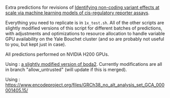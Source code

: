 Extra predictions for revisions of [Identifying non-coding variant effects at scale via machine learning models of cis-regulatory reporter assays](https://www.biorxiv.org/content/10.1101/2025.04.16.648420v1).

Everything you need to replicate is in `1x_test.sh`. All of the other scripts are slightly modified versions of this script for different batches of predictions, with adjustments and optimizations to resource allocation to handle variable GPU availability on the Yale Bouchet cluster (and so are probably not useful to you, but kept just in case). 

All predictions performed on NVIDIA H200 GPUs.

Using : [a slightly modified version of boda2](https://github.com/saarantras/boda2). Currently modifications are all in branch "allow_untrusted" (will update if this is merged).

Using : https://www.encodeproject.org/files/GRCh38_no_alt_analysis_set_GCA_000001405.15/